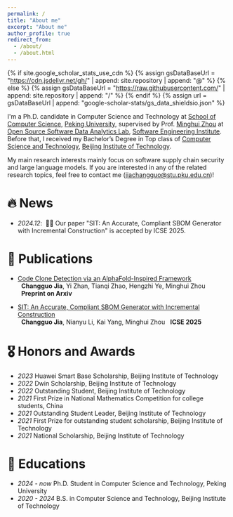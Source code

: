 ```yaml
---
permalink: /
title: "About me"
excerpt: "About me"
author_profile: true
redirect_from: 
  - /about/
  - /about.html
---
```


{% if site.google_scholar_stats_use_cdn %}
{% assign gsDataBaseUrl = "https://cdn.jsdelivr.net/gh/" | append: site.repository | append: "@" %}
{% else %}
{% assign gsDataBaseUrl = "https://raw.githubusercontent.com/" | append: site.repository | append: "/" %}
{% endif %}
{% assign url = gsDataBaseUrl | append: "google-scholar-stats/gs_data_shieldsio.json" %}

<span class='anchor' id='about-me'></span>

I'm a Ph.D. candidate in Computer Science and Technology at [School of Computer Science](https://cs.pku.edu.cn/), [Peking University](https://www.pku.edu.cn/), supervised by Prof. [Minghui Zhou](https://minghuizhou.github.io/) at [Open Source Software Data Analytics Lab](https://osslab-pku.org/), [Software Engineering Institute](http://www.sei.pku.edu.cn/). Before that, I received my Bachelor’s Degree in Top class of [Computer Science and Technology](https://cs.bit.edu.cn/), [Beijing Institute of Technology](https://www.bit.edu.cn/).

My main research interests mainly focus on software supply chain security and large language models. If you are interested in any of the related research topics, feel free to contact me (jiachangguo@stu.pku.edu.cn)!

# 🔥 News
- *2024.12*: &nbsp;🎉🎉 Our paper "SIT: An Accurate, Compliant SBOM Generator with Incremental Construction" is accepted by ICSE 2025. 

# 📝 Publications 

- [Code Clone Detection via an AlphaFold-Inspired Framework](https://arxiv.org/pdf/2507.15226)  
  &nbsp;&nbsp;**Changguo Jia**, Yi Zhan, Tianqi Zhao, Hengzhi Ye, Minghui Zhou
  &nbsp;&nbsp;**Preprint on Arxiv**

- [SIT: An Accurate, Compliant SBOM Generator with Incremental Construction](https://github.com)  
  &nbsp;&nbsp;**Changguo Jia**, Nianyu Li, Kai Yang, Minghui Zhou
  &nbsp;&nbsp;**ICSE 2025**

# 🎖 Honors and Awards
- *2023* Huawei Smart Base Scholarship, Beijing Institute of Technology
- *2022* Dwin Scholarship, Beijing Institute of Technology
- *2022* Outstanding Student, Beijing Institute of Technology
- *2021* First Prize in National Mathematics Competition for college students, China
- *2021* Outstanding Student Leader, Beijing Institute of Technology
- *2021* First Prize for outstanding student scholarship, Beijing Institute of Technology
- *2021* National Scholarship, Beijing Institute of Technology


# 📖 Educations
- *2024 - now* Ph.D. Student in Computer Science and Technology, Peking University
- *2020 - 2024* B.S. in Computer Science and Technology, Beijing Institute of Technology
